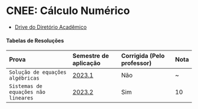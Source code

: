 # CNEE: Cálculo Numérico

- [Drive do Diretório Acadêmico](https://drive.google.com/drive/u/1/folders/1ypSuLBkAdTDFcqNDHhFhFcSgu1zf4_Qs)

#### Tabelas de Resoluções

| Prova | Semestre de aplicação | Corrigida (Pelo professor) | Nota |
| :---- | :-------------------- | :------------------------- | :--- |
| `Solução de equações algébricas` | [2023.1](https://github.com/maisagarcx/CNEE/blob/main/Resolu%C3%A7%C3%B5es/2_1_2023_1.m)| Não | ~ |
| `Sistemas de equações não lineares` | [2023.2](https://github.com/maisagarcx/CNEE/blob/main/Resolu%C3%A7%C3%B5es/2_1_2023_2.m)| Sim | 10 |
 
